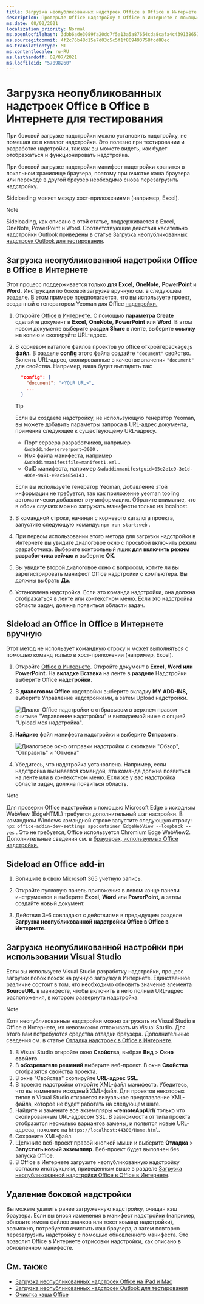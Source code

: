 ```yaml
---
title: Загрузка неопубликованных надстроек Office в Office в Интернете для тестирования
description: Проверьте Office надстройку в Office в Интернете с помощью боковой загрузки.
ms.date: 08/02/2021
localization_priority: Normal
ms.openlocfilehash: 3dbb6ade3089fa20dc7f5a13a5a87654cda8cafa4c4391386513b33169aa8a15
ms.sourcegitcommit: 4f2c76b48d15e7d03c5c5f1f809493758fcd88ec
ms.translationtype: MT
ms.contentlocale: ru-RU
ms.lasthandoff: 08/07/2021
ms.locfileid: "57098260"
---
```

# <a name="sideload-office-add-ins-in-office-on-the-web-for-testing"></a>Загрузка неопубликованных надстроек Office в Office в Интернете для тестирования

При боковой загрузке надстройки можно установить надстройку, не помещая ее в каталог надстройки. Это полезно при тестировании и разработке надстройки, так как вы можете видеть, как будет отображаться и функционировать надстройка.

При боковой загрузке надстройки манифест надстройки хранится в локальном хранилище браузера, поэтому при очистке кэша браузера или переходе в другой браузер необходимо снова перезагрузить надстройку.

Sideloading меняет между хост-приложениями (например, Excel).

> [!NOTE]
> Sideloading, как описано в этой статье, поддерживается в Excel, OneNote, PowerPoint и Word. Соответствующие действия касательно надстройки Outlook приведены в статье [Загрузка неопубликованных надстроек Outlook для тестирования](../outlook/sideload-outlook-add-ins-for-testing.md).

## <a name="sideload-an-office-add-in-in-office-on-the-web"></a>Загрузка неопубликованной надстройки Office в Office в Интернете

Этот процесс поддерживается только **для Excel,** **OneNote,** **PowerPoint** и **Word.** Инструкции по боковой загрузке вручную см. в следующем разделе. В этом примере предполагается, что вы используете проект, созданный с генератором Yeoman для Office [надстройки.](https://github.com/OfficeDev/generator-office)

1. Откройте [Office в Интернете](https://office.live.com/). С помощью **параметра Create** сделайте документ в **Excel,** **OneNote,** **PowerPoint** или **Word**. В этом новом документе выберите **раздел Share** в ленте, выберите **ссылку на** копию и скопируйте URL-адрес.

1. В корневом каталоге файлов проектов yo office откройтеpackage.js **файл.** В разделе **config** этого файла создайте `"document"` свойство. Вклеить URL-адрес, скопированные в качестве значения `"document"` для свойства. Например, ваша будет выглядеть так:

    ```json
      "config": {
        "document": "<YOUR URL>",
        ...
      }
    ```

    > [!TIP]
    > Если вы создаете надстройку, не использующую генератор Yeoman, вы можете добавить параметры запроса в URL-адрес документа, применив следующее к существующему URL-адресу.
    >
    > - Порт сервера разработчиков, например `&wdaddindevserverport=3000` .
    > - Имя файла манифеста, например `&wdaddinmanifestfile=manifest1.xml` .
    > - GuID манифеста, например `&wdaddinmanifestguid=05c2e1c9-3e1d-406e-9a91-e9ac64854143` .
    >
    > Если вы используете генератор Yeoman, добавление этой информации не требуется, так как приложение yeoman tooling автоматически добавляет эту информацию.
    > Обратите внимание, что в обоих случаях можно загружать манифесты только из localhost.

1. В командной строке, начиная с корневого каталога проекта, запустите следующую команду: `npm run start:web` .

1. При первом использовании этого метода для загрузки надстройки в Интернете вы увидите диалоговое окно с просьбой включить режим разработчика. Выберите контрольный ящик **для включить режим разработчика сейчас** и выберите **ОК**.

1. Вы увидите второй диалоговое окно с вопросом, хотите ли вы зарегистрировать манифест Office надстройки с компьютера. Вы должны выбрать **Да**.

1. Установлена надстройка. Если это команда надстройки, она должна отображаться в ленте или контекстном меню. Если это надстройка области задач, должна появиться области задач.

## <a name="sideload-an-office-add-in-in-office-on-the-web-manually"></a>Sideload an Office in Office в Интернете вручную

Этот метод не использует командную строку и может выполняться с помощью команд только в хост-приложении (например, Excel).

1. Откройте [Office в Интернете](https://office.live.com/). Откройте документ в **Excel,** **Word** **или PowerPoint.** На **вкладке Вставка** на ленте в **разделе** Надстройки выберите Office **надстройки**.

1. В **диалоговом Office** надстройки выберите вкладку **MY ADD-INS,** выберите Управление надстройками, а затем Upload надстройки. 

    ![Диалог Office надстройки с отбрасывом в верхнем правом считыве "Управление надстройки" и выпадаемой ниже с опцией "Upload моя надстройка".](../images/office-add-ins-my-account.png)

1. **Найдите** файл манифеста надстройки и выберите **Отправить**.

    ![Диалоговое окно отправки надстройки с кнопками "Обзор", "Отправить" и "Отмена"](../images/upload-add-in.png)

1. Убедитесь, что надстройка установлена. Например, если надстройка вызывается командой, эта команда должна появиться на ленте или в контекстном меню. Если же у вас надстройка области задач, должна появиться область.

> [!NOTE]
> Для проверки Office надстройки с помощью Microsoft Edge с исходным WebView (EdgeHTML) требуется дополнительный шаг настройки. В командном Windows командной строке запустите следующую строку: `npx office-addin-dev-settings appcontainer EdgeWebView --loopback --yes` . Это не требуется, Office используется Chromium Edge WebView2. Дополнительные сведения см. в [браузерах, используемых Office надстройки.](../concepts/browsers-used-by-office-web-add-ins.md)

## <a name="sideload-an-office-add-in"></a>Sideload an Office add-in

1. Вопишите в свою Microsoft 365 учетную запись.

1. Откройте пусковую панель приложения в левом конце панели инструментов и выберите **Excel,** **Word** или **PowerPoint,** а затем создайте новый документ.

1. Действия 3–6 совпадают с действиями в предыдущем разделе **Загрузка неопубликованной надстройки Office в Office в Интернете**.

## <a name="sideload-an-add-in-when-using-visual-studio"></a>Загрузка неопубликованной настройки при использовании Visual Studio

Если вы используете Visual Studio разработку надстройки, процесс загрузки побок похож на ручную загрузку в Интернете. Единственное различие состоит в том, что необходимо обновить значение элемента **SourceURL** в манифесте, чтобы включить в него полный URL-адрес расположения, в котором развернута надстройка.

> [!NOTE]
> Хотя неопубликованные надстройки можно загружать из Visual Studio в Office в Интернете, их невозможно отлаживать из Visual Studio. Для этого вам потребуются средства отладки браузера. Дополнительные сведения см. в статье [Отладка надстроек в Office в Интернете](debug-add-ins-in-office-online.md).

1. В Visual Studio откройте окно **Свойства**, выбрав **Вид** > **Окно свойств**.
1. В **обозревателе решений** выберите веб-проект. В окне **Свойства** отобразятся свойства проекта.
1. В окне "Свойства" скопируйте **URL-адрес SSL**.
1. В проекте надстройки откройте XML-файл манифеста. Убедитесь, что вы изменяете исходный XML-файл. Для проектов некоторых типов в Visual Studio откроется визуальное представление XML-файла, которое не будет работать на следующем шаге.
1. Найдите и замените все экземпляры **~remoteAppUrl/** только что скопированным URL-адресом SSL. В зависимости от типа проекта отобразится несколько вариантов замены, и появятся новые URL-адреса, похожие на `https://localhost:44300/Home.html`.
1. Сохраните XML-файл.
1. Щелкните веб-проект правой кнопкой мыши и выберите **Отладка** > **Запустить новый экземпляр**. Веб-проект будет выполнен без запуска Office.
1. В Office в Интернете загрузите неопубликованную надстройку согласно инструкциям, приведенным выше в разделе [Загрузка неопубликованной надстройки Office в Office в Интернете](#sideload-an-office-add-in-in-office-on-the-web).

## <a name="remove-a-sideloaded-add-in"></a>Удаление боковой надстройки

Вы можете удалить ранее загруженную надстройку, очищая кэш браузера. Если вы внося изменения в манифест надстройки (например, обновите имена файлов значков или текст команд надстройки), возможно, потребуется очистить кэш браузера, а затем повторно перезагрузить надстройку с помощью обновленного манифеста. Это позволит Office в Интернете отрисовки надстройки, как описано в обновленном манифесте.

## <a name="see-also"></a>См. также

- [Загрузка неопубликованных надстроек Office на iPad и Mac](sideload-an-office-add-in-on-ipad-and-mac.md)
- [Загрузка неопубликованных надстроек Outlook для тестирования](../outlook/sideload-outlook-add-ins-for-testing.md)
- [Очистка кэша Office](clear-cache.md)

